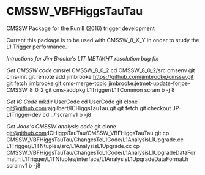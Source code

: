 # CMSSW_VBFHiggsTauTau
CMSSW Package for the Run II (2016) trigger development

Current this package is to be used with CMSSW_8_X_Y in onder to study the L1 Trigger performance.

*Intructions for Jim Brooke's L1T MET/MHT resolution bug fix*

*Get CMSSW code*
cmsrel CMSSW_8_0_2
cd CMSSW_8_0_2/src
cmsenv
git cms-init
git remote add jimbrooke https://github.com/jimbrooke/cmssw.git
git fetch jimbrooke
git cms-merge-topic jimbrooke:jetmet-update-forjoe-CMSSW_8_0_2
git cms-addpkg L1Trigger/L1TCommon
scram b -j 8

*Get IC Code*
mkdir UserCode
cd UserCode
git clone git@github.com:ajgilbert/ICHiggsTauTau.git
git fetch
git checkout JP-L1Trigger-dev
cd ../
scramv1 b -j8

*Get Joao's CMSSW analysis code*
git clone git@github.com:ICHiggsTauTau/CMSSW_VBFHiggsTauTau.git
cp CMSSW_VBFHiggsTauTau/ChangesToL1Code/L1AnalysisL1Upgrade.cc          L1Trigger/L1TNtuples/src/L1AnalysisL1Upgrade.cc
cp CMSSW_VBFHiggsTauTau/ChangesToL1Code/L1AnalysisL1UpgradeDataFormat.h L1Trigger/L1TNtuples/interface/L1AnalysisL1UpgradeDataFormat.h 
scramv1 b -j8




